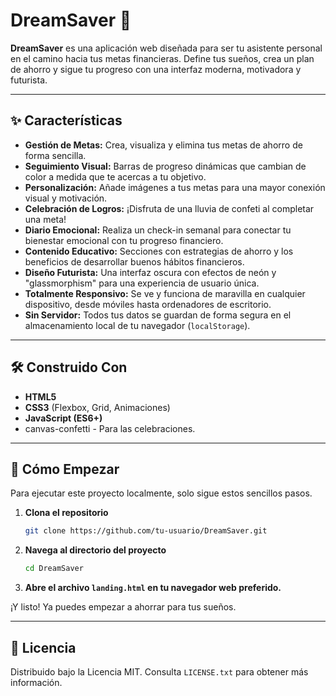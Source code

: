 # DreamSaver 🚀

**DreamSaver** es una aplicación web diseñada para ser tu asistente personal en el camino hacia tus metas financieras. Define tus sueños, crea un plan de ahorro y sigue tu progreso con una interfaz moderna, motivadora y futurista.

 <!-- Reemplaza esto con una captura de pantalla real de tu app -->

---

## ✨ Características

*   **Gestión de Metas:** Crea, visualiza y elimina tus metas de ahorro de forma sencilla.
*   **Seguimiento Visual:** Barras de progreso dinámicas que cambian de color a medida que te acercas a tu objetivo.
*   **Personalización:** Añade imágenes a tus metas para una mayor conexión visual y motivación.
*   **Celebración de Logros:** ¡Disfruta de una lluvia de confeti al completar una meta!
*   **Diario Emocional:** Realiza un check-in semanal para conectar tu bienestar emocional con tu progreso financiero.
*   **Contenido Educativo:** Secciones con estrategias de ahorro y los beneficios de desarrollar buenos hábitos financieros.
*   **Diseño Futurista:** Una interfaz oscura con efectos de neón y "glassmorphism" para una experiencia de usuario única.
*   **Totalmente Responsivo:** Se ve y funciona de maravilla en cualquier dispositivo, desde móviles hasta ordenadores de escritorio.
*   **Sin Servidor:** Todos tus datos se guardan de forma segura en el almacenamiento local de tu navegador (`localStorage`).

---

## 🛠️ Construido Con

*   **HTML5**
*   **CSS3** (Flexbox, Grid, Animaciones)
*   **JavaScript (ES6+)**
*   canvas-confetti - Para las celebraciones.

---

## 🚀 Cómo Empezar

Para ejecutar este proyecto localmente, solo sigue estos sencillos pasos.

1.  **Clona el repositorio**
    ```sh
    git clone https://github.com/tu-usuario/DreamSaver.git
    ```
2.  **Navega al directorio del proyecto**
    ```sh
    cd DreamSaver
    ```
3.  **Abre el archivo `landing.html` en tu navegador web preferido.**

¡Y listo! Ya puedes empezar a ahorrar para tus sueños.

---

## 📄 Licencia

Distribuido bajo la Licencia MIT. Consulta `LICENSE.txt` para obtener más información.
